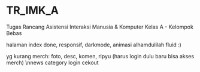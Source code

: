 # TR_IMK_A
Tugas Rancang Asistensi Interaksi Manusia &amp; Komputer Kelas A - Kelompok Bebas

halaman index done, responsif, darkmode, animasi alhamdulilah fluid :)

yg kurang
merch: foto, desc, komen, ripyu (harus login dulu baru bisa akses merch) \nnews
category
login
cekout
